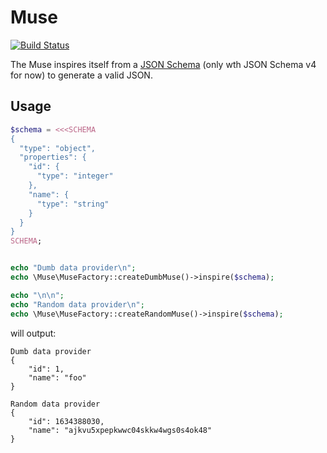 # Muse
[![Build Status](https://travis-ci.org/KnpLabs/muse.svg)](https://travis-ci.org/KnpLabs/muse)

The Muse inspires itself from a [JSON Schema](http://json-schema.oirg/) (only wth JSON Schema v4 for now) to generate a valid JSON.

## Usage

``` php
$schema = <<<SCHEMA
{
  "type": "object",
  "properties": {
    "id": {
      "type": "integer"
    },
    "name": {
      "type": "string"
    }
  }
}
SCHEMA;


echo "Dumb data provider\n";
echo \Muse\MuseFactory::createDumbMuse()->inspire($schema);

echo "\n\n";
echo "Random data provider\n";
echo \Muse\MuseFactory::createRandomMuse()->inspire($schema);
```

will output:

```
Dumb data provider
{
    "id": 1,
    "name": "foo"
}

Random data provider
{
    "id": 1634388030,
    "name": "ajkvu5xpepkwwc04skkw4wgs0s4ok48"
}
```
